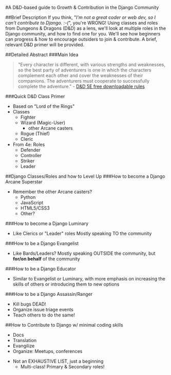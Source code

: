 #A D&D-based guide to Growth & Contribution in the Django Community

##Brief Description
If you think, "*I'm not a great coder or web dev, so I can't contribute to Django. :-(*", you're WRONG!  Using classes and roles from Dungeons & Dragons (D&D) as a lens, we'll look at multiple roles in the Django community, and how to find one for you. We'll see how beginners can progress & how to encourage outsiders to join & contribute. A brief, relevant D&D primer will be provided.

##Detailed Abstract
###Main Idea
>"Every character is different, with various strengths and weaknesses, so the best party of adventurers is one in which the characters complement each other and cover the weaknesses of their companions. The adventurers must cooperate to successfully complete the adventure." - [D&D 5E free downloadable rules](http://dnd.wizards.com/articles/features/basicrules?x=dnd/basicrules)

###Quick D&D Class Primer
-  Based on "Lord of the Rings"
-  Classes
    -  Fighter
    -  Wizard (Magic-User)
        +  other Arcane casters
    -  Rogue (Thief)
    -  Cleric
-  From 4e: Roles
    -  Defender
    -  Controller
    -  Striker
    -  Leader

##Django Classes/Roles and how to Level Up
###How to become a Django Arcane Superstar
*  Remember the other Arcane casters?
    -  Python
    -  JavaScript
    -  HTML5/CSS3
    -  Other?

<!-- 
*  Code (basic scripts; procedural)
*  More code (functions; modular code)
*  MOAR CODE (data structures & algorithms)
    -  [Computer science fundamentals for self-taught programmers](http://pyvideo.org/video/2588/computer-science-fundamentals-for-self-taught-pro)
*  Wicked Code (OO code; OOA&D)
*  Read other people's code
*  I had to find a way to include "[Castle Anthrax: Dungeon Generation Techniques](http://pyvideo.org/video/2582/castle-anthrax-dungeon-generation-techniques)"
*  1337 codez!! (learn a new paradigm or architecture; Functional programming? Microservices?)
 -->

###How to become a Django Luminary
+  Like Clerics or "Leader" roles Mostly speaking TO the community

<!-- 
-  Code
-  Present locally
    +  PyHouston; Py Web Houston; PyLadiesHTX; PyLadiesATX
-  Present regionally
    +  PyTexas; PyArkansas; PyOhio
-  Present nationally
-  Present globally
-  Profit!!
 -->

###How to be a Django Evangelist
+  Like Bards/Leaders? Mostly speaking OUTSIDE the community, but **for/on behalf** of the community

<!-- 
+  Focus on how to use Django to solve problems in YOUR domain
+  Learn to speak in terms your target audience will understand, not just other programmers.
    *  Business Case write-ups
    *  Create jobs for the Django community
+  Participate in local Hackathons.
 -->

###How to be a Django Educator
-  Similar to Evangelist or Luminary, with more emphasis on increasing the skills of others or introducing them to new options

###How to be a Django Assassin/Ranger
-  Kill bugs DEAD!
-  Organize issue triage events
-  Teach others to do the same!

##How to Contribute to Django w/ minimal coding skills
-  Docs
-  Translation
-  Evangilize
-  Organize: Meetups, conferences
*  Not an EXHAUSTIVE LIST, just a beginning
    -  Multi-class! Primary & Secondary roles!